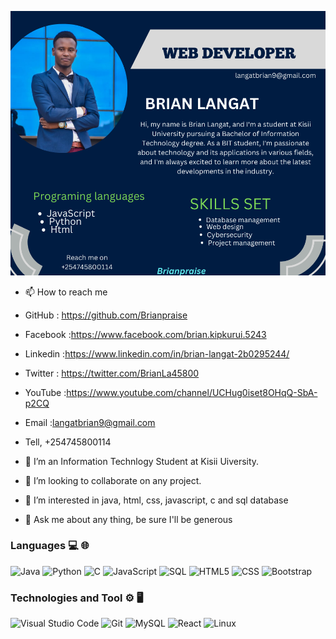 
<!---
- 👋 Hi, I’m Brian Langat

- 🌱 I’m currently learning java,Dart,Kortlin
- 💞️ I’m looking to collaborate on Website development and Database Management
--->
<p align="center">
  <img src="https://github.com/Brianpraise/Brianpraise/blob/main/brianpraise.png"   title="brianpraise">
</p>

- 📫 How to reach me 

-  GitHub : https://github.com/Brianpraise
-  Facebook :https://www.facebook.com/brian.kipkurui.5243
-  Linkedin :https://www.linkedin.com/in/brian-langat-2b0295244/
-  Twitter : https://twitter.com/BrianLa45800
-  YouTube :https://www.youtube.com/channel/UCHug0iset8OHqQ-SbA-p2CQ
-  Email :langatbrian9@gmail.com
-  Tell, +254745800114
-  🌱 I’m an Information Technlogy Student at Kisii Uiversity.
- 👯 I’m looking to collaborate on any project.
- 👀 I’m interested in java, html, css, javascript, c and sql database
- 💬 Ask me about any thing, be sure I'll be generous



### Languages 💻 🌐
![Java](https://img.shields.io/badge/-Java-000?&logo=java)
![Python](https://img.shields.io/badge/-Python-000?&logo=python)
![C](https://img.shields.io/badge/-C-000?&logo=C)
![JavaScript](https://img.shields.io/badge/-JavaScript-000?&logo=JavaScrip)
![SQL](https://img.shields.io/badge/-SQL-000?&logo=MySQL&logoColor=4479A1)
![HTML5](https://img.shields.io/badge/-HTML5-333333?style=flat&logo=HTML5) 
![CSS](https://img.shields.io/badge/-CSS-333333?style=flat&logo=CSS3)
![Bootstrap](https://img.shields.io/badge/-Bootstrap-333333?style=flat&logo=bootstrap)
### Technologies and Tool ⚙️ 🖥
![Visual Studio Code](https://img.shields.io/badge/-Visual%20Studio%20Code-333333?style=flat&logo=visual-studio-code&logoColor=007ACC)
![Git](https://img.shields.io/badge/-Git-333333?style=flat&logo=git)
![MySQL](https://img.shields.io/badge/-MySQL-333333?style=flat&logo=mysql)
![React](https://img.shields.io/badge/-React-000?&logo=React)
![Linux](https://img.shields.io/badge/-Linux-000?&logo=Linux&logoColor=FCC624)


